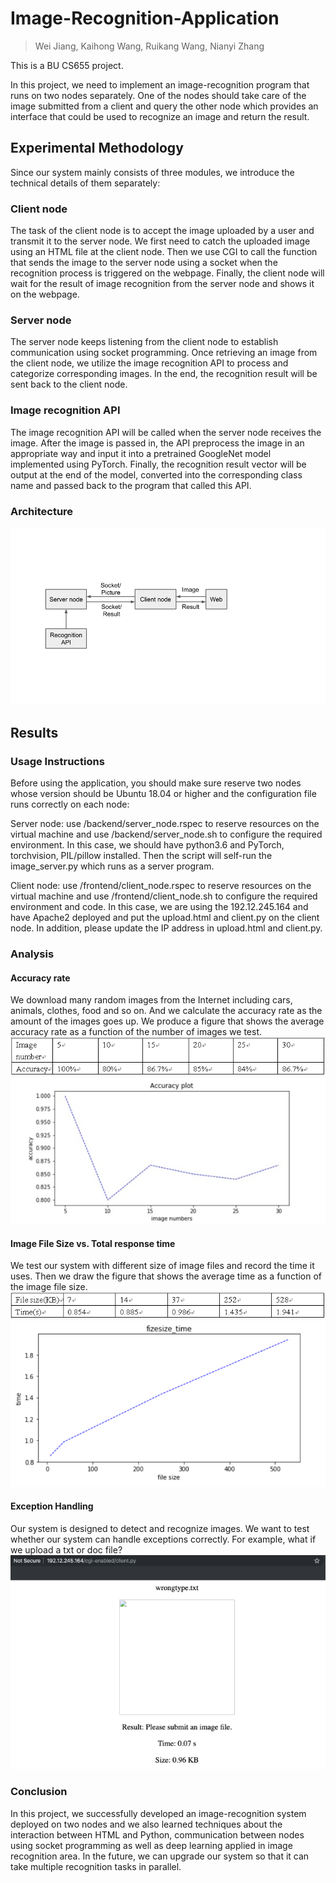 # Image-Recognition-Application
> Wei Jiang, Kaihong Wang, Ruikang Wang, Nianyi Zhang

This is a BU CS655 project.

In this project, we need to implement an image-recognition program that runs on two nodes separately. One of the nodes should take care of the image submitted from a client and query the other node which provides an interface that could be used to recognize an image and return the result.

## Experimental Methodology 
Since our system mainly consists of three modules, we introduce the technical details of them separately: 
### Client node
The task of the client node is to accept the image uploaded by a user and transmit it to the server node. We first need to catch the uploaded image using an HTML file at the client node. Then we use CGI to call the function that sends the image to the server node using a socket when the recognition process is triggered on the webpage. Finally, the client node will wait for the result of image recognition from the server node and shows it on the webpage.
### Server node
The server node keeps listening from the client node to establish communication using socket programming. Once retrieving an image from the client node, we utilize the image recognition API to process and categorize corresponding images. In the end, the recognition result will be sent back to the client node.
### Image recognition API 
The image recognition API will be called when the server node receives the image. After the image is passed in, the API preprocess the image in an appropriate way and input it into a pretrained GoogleNet model implemented using PyTorch. Finally, the recognition result vector will be output at the end of the model, converted into the corresponding class name and passed back to the program that called this API. 
### Architecture
![Arch](backend/architecture.png)

## Results
### Usage Instructions 
Before using the application, you should make sure reserve two nodes whose version should be Ubuntu 18.04 or higher and the configuration file runs correctly on each node:

Server node: use /backend/server_node.rspec to reserve resources on the virtual machine and use /backend/server_node.sh to configure the required environment. In this case, we should have python3.6 and PyTorch, torchvision, PIL/pillow installed. Then the script will self-run the image_server.py which runs as a server program.

Client node: use /frontend/client_node.rspec to reserve resources on the virtual machine and use /frontend/client_node.sh to configure the required environment and code. In this case, we are using the 192.12.245.164 and have Apache2 deployed and put the upload.html and client.py on the client node. In addition, please update the IP address in upload.html and client.py.

### Analysis 
#### Accuracy rate
We download many random images from the Internet including cars, animals, clothes, food and so on. And we calculate the accuracy rate as the amount of the images goes up. We produce a figure that shows the average accuracy rate as a function of the number of images we test.
![accTable](testcase/accuracy/table1.png)
![acc](testcase/accuracy/accuracy.png)

#### Image File Size vs. Total response time
We test our system with different size of image files and record the time it uses. Then we draw the figure that shows the average time as a function of the image file size. 
![sizeTable](testcase/filesize/table2.png)
![size](testcase/filesize/filesize_time.png)

#### Exception Handling
Our system is designed to detect and recognize images. We want to test whether our system can handle exceptions correctly. For example, what if we upload a txt or doc file? 
![excep](testcase/exceptions/wrongtype.png)

### Conclusion
In this project, we successfully developed an image-recognition system deployed on two nodes and we also learned techniques about the interaction between HTML and Python, communication between nodes using socket programming as well as deep learning applied in image recognition area. In the future, we can upgrade our system so that it can take multiple recognition tasks in parallel. 
